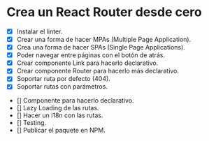 # Crea un React Router desde cero

- [x] Instalar el linter.
- [x] Crear una forma de hacer MPAs (Multiple Page Application).
- [x] Crea una forma de hacer SPAs (Single Page Applications).
- [x] Poder navegar entre páginas con el botón de atrás.
- [x] Crear componente Link para hacerlo declarativo.
- [x] Crear componente Router para hacerlo más declarativo.
- [x] Soportar ruta por defecto (404).
- [x] Soportar rutas con parámetros.
- [] Componente <Route /> para hacerlo declarativo.
- [] Lazy Loading de las rutas.
- [] Hacer un i18n con las rutas.
- [] Testing.
- [] Publicar el paquete en NPM.
